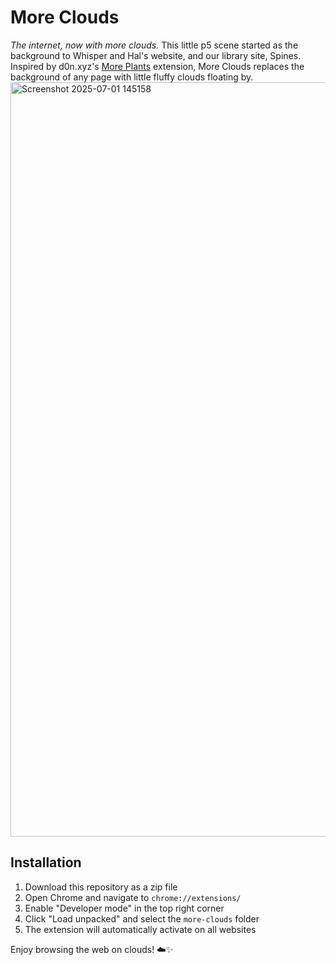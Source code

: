 # More Clouds

_The internet, now with more clouds._ This little p5 scene started as the background to Whisper and Hal's website, and our library site, Spines. Inspired by d0n.xyz's [More Plants](https://donhanson.art/project/more-plants) extension, More Clouds replaces the background of any page with little fluffy clouds floating by.
<img width="1207" alt="Screenshot 2025-07-01 145158" src="https://github.com/user-attachments/assets/d7a7d1f3-2990-4d4f-8a06-15c702e2f490" />

## Installation

1. Download this repository as a zip file
2. Open Chrome and navigate to `chrome://extensions/`
3. Enable "Developer mode" in the top right corner
4. Click "Load unpacked" and select the `more-clouds` folder
5. The extension will automatically activate on all websites

Enjoy browsing the web on clouds! ☁️✨

